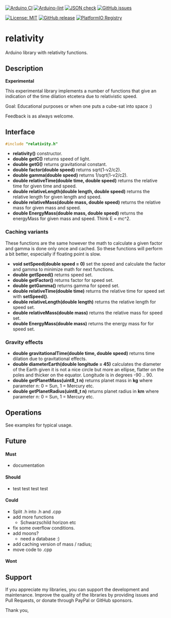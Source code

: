
[![Arduino CI](https://github.com/RobTillaart/relativity/workflows/Arduino%20CI/badge.svg)](https://github.com/marketplace/actions/arduino_ci)
[![Arduino-lint](https://github.com/RobTillaart/relativity/actions/workflows/arduino-lint.yml/badge.svg)](https://github.com/RobTillaart/relativity/actions/workflows/arduino-lint.yml)
[![JSON check](https://github.com/RobTillaart/relativity/actions/workflows/jsoncheck.yml/badge.svg)](https://github.com/RobTillaart/relativity/actions/workflows/jsoncheck.yml)
[![GitHub issues](https://img.shields.io/github/issues/RobTillaart/relativity.svg)](https://github.com/RobTillaart/relativity/issues)

[![License: MIT](https://img.shields.io/badge/license-MIT-green.svg)](https://github.com/RobTillaart/relativity/blob/master/LICENSE)
[![GitHub release](https://img.shields.io/github/release/RobTillaart/relativity.svg?maxAge=3600)](https://github.com/RobTillaart/relativity/releases)
[![PlatformIO Registry](https://badges.registry.platformio.org/packages/robtillaart/library/relativity.svg)](https://registry.platformio.org/libraries/robtillaart/relativity)


# relativity

Arduino library with relativity functions.


## Description

**Experimental**

This experimental library implements a number of functions that give an
indication of the time dilation etcetera due to relativistic speed.

Goal: Educational purposes or when one puts a cube-sat into space :)

Feedback is as always welcome.


## Interface

```cpp
#include "relativity.h"
```

- **relativity()** constructor.
- **double getC()** returns speed of light.
- **double getG()** returns gravitational constant.
- **double factor(double speed)** returns sqrt(1-v2/c2).
- **double gamma(double speed)** returns 1/sqrt(1-v2/c2).
- **double relativeTime(double time, double speed)** returns the relative time for given time and speed.
- **double relativeLength(double length, double speed)** returns the relative length for given length and speed.
- **double relativeMass(double mass, double speed)** returns the relative mass for given mass and speed.
- **double EnergyMass(double mass, double speed)** returns the energyMass for given mass and speed. Think E = mc^2.


### Caching variants

These functions are the same however the math to calculate a given factor and gamma is done only once and cached. 
So these functions will perform a bit better, especially if floating point is slow.

- **void setSpeed(double speed = 0)** set the speed and calculate the factor and gamma to minimize math for next functions.
- **double getSpeed()** returns speed set.
- **double getFactor()** returns factor for speed set.
- **double getGamma()** returns gamma for speed set.
- **double relativeTime(double time)** returns the relative time for speed set with **setSpeed()**.
- **double relativeLength(double length)** returns the relative length for speed set.
- **double relativeMass(double mass)** returns the relative mass for speed set.
- **double EnergyMass(double mass)** returns the energy mass for for speed set.


### Gravity effects

- **double gravitationalTime(double time, double speed)** returns time dilation due to gravitational effects.
- **double diameterEarth(double longitude = 45)** calculates the diameter of the Earth given it is not a nice 
circle but more an ellipse, flatter on the poles and thicker on the equator.
Longitude is in degrees -90 .. 90.
- **double getPlanetMass(uint8_t n)** returns planet mass in **kg** 
where parameter n: 0 = Sun, 1 = Mercury etc.
- **double getPlanetRadius(uint8_t n)** returns planet radius in **km** 
where parameter n: 0 = Sun, 1 = Mercury etc.


## Operations

See examples for typical usage.


## Future

#### Must

- documentation

#### Should

- test test test test

#### Could

- Split .h into .h and .cpp
- add more functions
  - Schwarzschild horizon etc
- fix some overflow conditions.
- add moons?
  - need a database :)
- add caching version of mass / radius;
- move code to .cpp

#### Wont


## Support

If you appreciate my libraries, you can support the development and maintenance.
Improve the quality of the libraries by providing issues and Pull Requests, or
donate through PayPal or GitHub sponsors.

Thank you,


